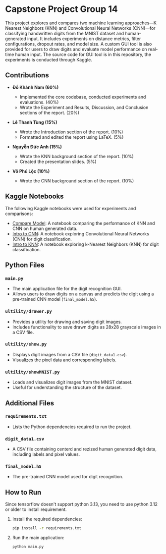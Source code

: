 # Capstone Project Group 14

This project explores and compares two machine learning approaches—K Nearest Neighbors (KNN) and Convolutional Neural Networks (CNN)—for classifying handwritten digits from the MNIST dataset and human-generated input. It includes experiments on distance metrics, filter configurations, dropout rates, and model size. A custom GUI tool is also provided for users to draw digits and evaluate model performance on real-time human input. The source code for GUI tool is in this repository, the experiments is conducted through Kaggle.

## Contributions

- **Đỗ Khánh Nam (60%)**
  - Implemented the core codebase, conducted experiments and evaluations. (40%)
  - Wrote the Experiment and Results, Discussion, and Conclusion sections of the report. (20%)

- **Lê Thanh Tùng (15%)**
  - Wrote the Introduction section of the report. (10%)
  - Formatted and edited the report using LaTeX. (5%)

- **Nguyễn Đức Anh (15%)**
  - Wrote the KNN background section of the report. (10%)
  - Created the presentation slides. (5%)

- **Võ Phú Lộc (10%)**
  - Wrote the CNN background section of the report. (10%)

## Kaggle Notebooks

The following Kaggle notebooks were used for experiments and comparisons:

- [Compare Model](https://www.kaggle.com/code/namkdo/compare-model): A notebook comparing the performance of KNN and CNN on human generated data.
- [Intro to CNN](https://www.kaggle.com/code/namkdo/introai-cnn): A notebook exploring Convolutional Neural Networks (CNN) for digit classification.
- [Intro to KNN](https://www.kaggle.com/code/namkdo/introai-knn): A notebook exploring k-Nearest Neighbors (KNN) for digit classification.


## Python Files

### `main.py`
- The main application file for the digit recognition GUI.
- Allows users to draw digits on a canvas and predicts the digit using a pre-trained CNN model (`final_model.h5`).

### `ultility/drawer.py`
- Provides a utility for drawing and saving digit images.
- Includes functionality to save drawn digits as 28x28 grayscale images in a CSV file.

### `ultility/show.py`
- Displays digit images from a CSV file (`digit_data1.csv`).
- Visualizes the pixel data and corresponding labels.

### `ultility/showMNIST.py`
- Loads and visualizes digit images from the MNIST dataset.
- Useful for understanding the structure of the dataset.

## Additional Files

### `requirements.txt`
- Lists the Python dependencies required to run the project.

### `digit_data1.csv`
- A CSV file containing centerd and rezized human generated digit data, including labels and pixel values.

### `final_model.h5`
- The pre-trained CNN model used for digit recognition.

## How to Run
Since tensorflow doesn't support python 3.13, you need to use python 3.12 or older to install requirement.
1. Install the required dependencies:
   ```bash
   pip install -r requirements.txt
   ```

2. Run the main application:
   ```bash
   python main.py
   ```
